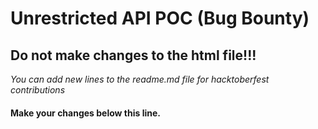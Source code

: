 # **Unrestricted API POC** (Bug Bounty)

## Do not make changes to the html file!!!

*You can add new lines to the readme.md file for hacktoberfest contributions*

#### Make your changes below this line.
